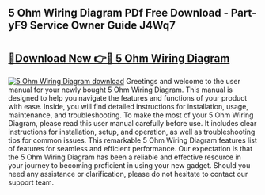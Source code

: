 ## 5 Ohm Wiring Diagram PDf Free Download - Part-yF9 Service Owner Guide J4Wq7

# <h2><a href="http://dfiyxd.blite.top/?on=5+Ohm+Wiring+Diagram">🔗Download New 👉🔴 5 Ohm Wiring Diagram</a></h2>

[![5 Ohm Wiring Diagram download](https://i.imgur.com/lujVjoI.png)](http://dfiyxd.blite.top/?on=5+Ohm+Wiring+Diagram)
Greetings and welcome to the user manual for your newly bought 5 Ohm Wiring Diagram. This manual is designed to help you navigate the features and functions of your product with ease. Inside, you will find detailed instructions for installation, usage, maintenance, and troubleshooting. To make the most of your 5 Ohm Wiring Diagram, please read this user manual carefully before use. It includes clear instructions for installation, setup, and operation, as well as troubleshooting tips for common issues. This remarkable 5 Ohm Wiring Diagram features list of features for seamless and efficient performance. Our expectation is that the 5 Ohm Wiring Diagram has been a reliable and effective resource in your journey to becoming proficient in using your new gadget. Should you need any assistance or clarification, please do not hesitate to contact our support team.

